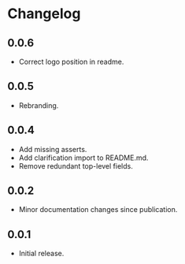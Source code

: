 # Changelog

## 0.0.6

* Correct logo position in readme.

## 0.0.5

* Rebranding.

## 0.0.4

* Add missing asserts.
* Add clarification import to README.md.
* Remove redundant top-level fields.

## 0.0.2

* Minor documentation changes since publication.

## 0.0.1

* Initial release.
